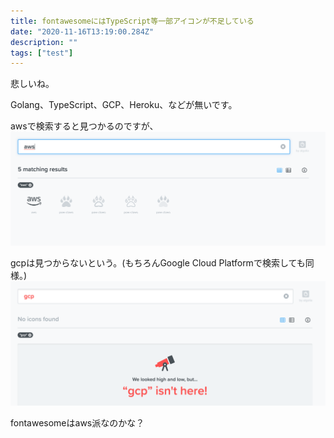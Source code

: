```yaml
---
title: fontawesomeにはTypeScript等一部アイコンが不足している
date: "2020-11-16T13:19:00.284Z"
description: ""
tags: ["test"]
---
```


悲しいね。

Golang、TypeScript、GCP、Heroku、などが無いです。

awsで検索すると見つかるのですが、
![aws](../assets/is-aws.png)

gcpは見つからないという。(もちろんGoogle Cloud Platformで検索しても同様。)
![gcp](../assets/gcp-is-not.png)

fontawesomeはaws派なのかな？